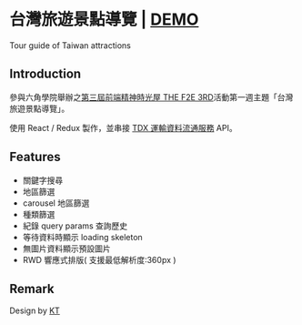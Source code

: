 # 台灣旅遊景點導覽 | [DEMO](https://rufrontend.github.io/tour-guide-of-taiwan-attractions/)

Tour guide of Taiwan attractions

## Introduction

參與六角學院舉辦之[第三屆前端精神時光屋 THE F2E 3RD](https://2021.thef2e.com/)活動第一週主題「台灣旅遊景點導覽」。

使用 React / Redux 製作，並串接 [TDX 運輸資料流通服務](https://tdx.transportdata.tw/) API。

## Features

-  關鍵字搜尋
-  地區篩選
-  carousel 地區篩選
-  種類篩選
-  紀錄 query params 查詢歷史
-  等待資料時顯示 loading skeleton
-  無圖片資料顯示預設圖片
-  RWD 響應式排版( 支援最低解析度:360px )

## Remark

Design by [KT](https://www.behance.net/KT_Designer)

